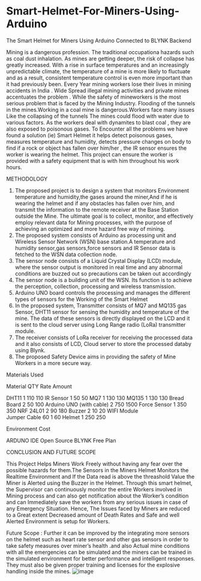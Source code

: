 # Smart-Helmet-For-Miners-Using-Arduino
The Smart Helmet for Miners Using Arduino Connected to BLYNK Backend 


Mining is a dangerous profession. The traditional occupationa hazards such as coal dust inhalation. As mines are getting deeper, the risk of collapse has greatly increased. 
With a rise in surface temperatures and an increasingly unpredictable climate, the temperature of a mine is more likely to fluctuate and as a result, consistent temperature control is even more important than it had previously been.
Every Year mining workers lose their lives in mining accidents in India . Wide Spread illegal mining activities and private mines accentuates the problem . 
While the safety of mineworkers is the most serious problem that is faced by the Mining Industry.
Flooding of the tunnels in the mines.Working in a coal mine is dangerous.Workers face many issues Like the collapsing of the tunnels
The mines could flood with water due to various factors. As the workers deal with dynamites to blast coal , they are also exposed to poisonous gases.
To Encounter all the problems we have found a solution (ie) Smart Helmet it helps detect poisonous gases, measures temperature and humidity, detects pressure changes on body to find if a rock or object has fallen over him/her , the IR sensor ensures the worker is wearing the helmet. This project can ensure the worker is provided with a safety equipment that is with him throughout his work hours.


METHODOLOGY

1) The proposed project is to design a system that monitors Environment temperature and humidity,the gases around the miner,And if he is wearing the helmet and if any obstacles has fallen over him, and transmit the information to the remote receiver at the Base Station outside the Mine. The ultimate goal is to collect, monitor, and effectively employ relevant data for Mining processes, with the purpose of achieving an optimized and more hazard free way of mining.
2) The proposed system consists of Arduino as processing unit and Wireless Sensor
Network (WSN) base station.A temperature and humidity sensor,gas sensors,force sensors and IR Sensor data is fetched to the WSN data collection node.
3) The sensor node consists of a Liquid Crystal Display (LCD) module, where the
sensor output is monitored in real time and any abnormal conditions are buzzed out so precautions can be taken out accordingly
4) The sensor node is a building unit of the WSN. Its function is to achieve the perception, collection, processing and wireless transmission.
5) Arduino UNO board controls the processing and manages the different types of sensors for the Working of the Smart Helmet
6) In the proposed system, Transmitter consists of MQ7 and MQ135 gas Sensor, DHT11 sensor for sensing the humidity and temperature of the mine. The data of these sensors is directly displayed on the LCD and it is sent to the cloud server using Long Range radio (LoRa) transmitter module. 
7) The receiver consists of LoRa receiver for receiving the processed data and it also consists of LCD, Cloud server to store the processed databy using Blynk.
8) The proposed Safety Device aims in providing the safety of Mine Workers in a more secure way.


Materials Used

Material	QTY	Rate	Amount
			
DHT11	1	110	110
IR Sensor	1	50	50
MQ7	1	130	130
MQ135	1	130	130
Bread Board	2	50	100
Arduino UNO (with cable)	2	750	1500
Force Sensor	1	350	350
NRF 24L01	2	90	180
Buzzer	2	10	20
WIFI Module			
Jumper Cable	60	1	60
Helmet	1	250	250


Environment	Cost
	
ARDUNO IDE	Open Source
BLYNK	Free Plan



CONCLUSION AND FUTURE SCOPE

This Project Helps Miners Work Freely without having any fear over the possible hazards for them.The Sensors in the Miners Helmet Monitors the Realtime Environment and If the Data read is above the threashold Value the Miner is Alerted using the Buzzer in the Helmet.
Through this smart helmet, the Supervisor can continuously monitor the entire Workers involved in Mining process and can also get notification about the Worker’s condition and can Immediately save the workers from any serious issues in case of any Emergency Situation.
Hence, The Issues faced by Miners are reduced  to a Great   extent Decreased amount of Death Rates and Safe and well Alerted Environment is setup for Workers.

Future Scope :
Further it can be improved by the integrating more sensors on the helmet such as heart rate sensor and other gas sensors in order to take safety measures over miner’s health .and also Actual mine conditions with all the emergencies can be simulated and the miners can be trained in the simulated environment for better performance and intelligent responses. They must also be given proper training and licenses for the explosive handling inside the mines.
![image](https://github.com/all3n2601/Smart-Helmet-For-Miners-Using-Arduino/assets/105870053/037b468c-a4ae-479f-b1d6-fc8987738408)



